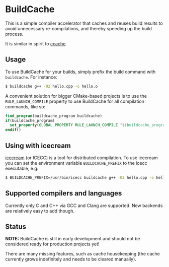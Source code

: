 # BuildCache

This is a simple compiler accelerator that caches and reuses build results to
avoid unnecessary re-compilations, and thereby speeding up the build process.

It is similar in spirit to [ccache](https://ccache.samba.org/).

## Usage

To use BuildCache for your builds, simply prefix the build command with
`buildcache`. For instance:

```bash
$ buildcache g++ -O2 hello.cpp -o hello.o
```

A convenient solution for bigger CMake-based projects is to use the
`RULE_LAUNCH_COMPILE` property to use BuildCache for all compilation commands,
like so:

```cmake
find_program(buildcache_program buildcache)
if(buildcache_program)
  set_property(GLOBAL PROPERTY RULE_LAUNCH_COMPILE "${buildcache_program}")
endif()
```

## Using with icecream

[icecream](https://github.com/icecc/icecream) (or ICECC) is a tool for
distributed compilation. To use icecream you can set the environment variable
`BUILDCACHE_PREFIX` to the icecc executable, e.g:

```bash
$ BUILDCACHE_PREFIX=/usr/bin/icecc buildcache g++ -O2 hello.cpp -o hello.o
```

## Supported compilers and languages

Currently only C and C++ via GCC and Clang are supported. New backends are
relatively easy to add though.

## Status

**NOTE:** BuildCache is still in early development and should not be considered
ready for production projects yet!

There are many missing features, such as cache housekeeping (the cache
currently grows indefinitely and needs to be cleared manually).

